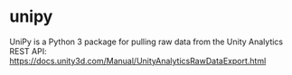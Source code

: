 # unipy
UniPy is a Python 3 package for pulling raw data from the Unity Analytics REST API: https://docs.unity3d.com/Manual/UnityAnalyticsRawDataExport.html
